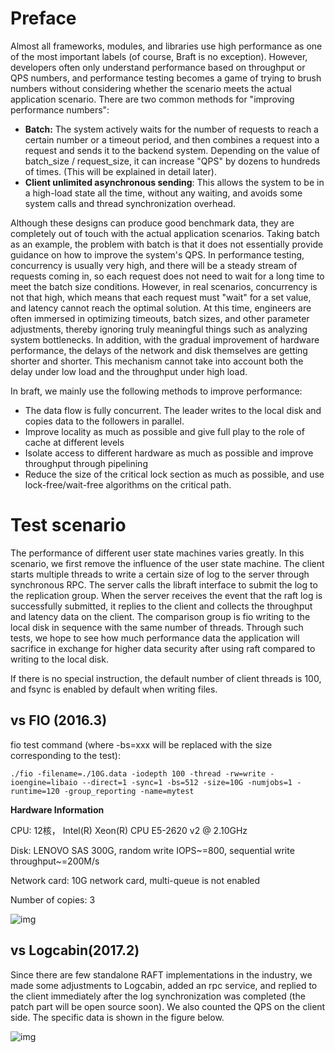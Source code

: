 

# Preface

Almost all frameworks, modules, and libraries use high performance as one of the most important labels (of course, Braft is no exception). However, developers often only understand performance based on throughput or QPS numbers, and performance testing becomes a game of trying to brush numbers without considering whether the scenario meets the actual application scenario. There are two common methods for "improving performance numbers":

* **Batch:** The system actively waits for the number of requests to reach a certain number or a timeout period, and then combines a request into a request and sends it to the backend system. Depending on the value of batch_size / request_size, it can increase "QPS" by dozens to hundreds of times. (This will be explained in detail later).
* **Client unlimited asynchronous sending**: This allows the system to be in a high-load state all the time, without any waiting, and avoids some system calls and thread synchronization overhead.

Although these designs can produce good benchmark data, they are completely out of touch with the actual application scenarios. Taking batch as an example, the problem with batch is that it does not essentially provide guidance on how to improve the system's QPS. In performance testing, concurrency is usually very high, and there will be a steady stream of requests coming in, so each request does not need to wait for a long time to meet the batch size conditions. However, in real scenarios, concurrency is not that high, which means that each request must "wait" for a set value, and latency cannot reach the optimal solution. At this time, engineers are often immersed in optimizing timeouts, batch sizes, and other parameter adjustments, thereby ignoring truly meaningful things such as analyzing system bottlenecks. In addition, with the gradual improvement of hardware performance, the delays of the network and disk themselves are getting shorter and shorter. This mechanism cannot take into account both the delay under low load and the throughput under high load.

In braft, we mainly use the following methods to improve performance:

- The data flow is fully concurrent. The leader writes to the local disk and copies data to the followers in parallel.
- Improve locality as much as possible and give full play to the role of cache at different levels
- Isolate access to different hardware as much as possible and improve throughput through pipelining
- Reduce the size of the critical lock section as much as possible, and use lock-free/wait-free algorithms on the critical path.

# Test scenario

The performance of different user state machines varies greatly. In this scenario, we first remove the influence of the user state machine. The client starts multiple threads to write a certain size of log to the server through synchronous RPC. The server calls the libraft interface to submit the log to the replication group. When the server receives the event that the raft log is successfully submitted, it replies to the client and collects the throughput and latency data on the client. The comparison group is fio writing to the local disk in sequence with the same number of threads. Through such tests, we hope to see how much performance data the application will sacrifice in exchange for higher data security after using raft compared to writing to the local disk.

If there is no special instruction, the default number of client threads is 100, and fsync is enabled by default when writing files.

## vs FIO (2016.3)

fio test command (where -bs=xxx will be replaced with the size corresponding to the test):

```
./fio -filename=./10G.data -iodepth 100 -thread -rw=write -ioengine=libaio --direct=1 -sync=1 -bs=512 -size=10G -numjobs=1 -runtime=120 -group_reporting -name=mytest
```

 

**Hardware Information**

CPU:  12核， Intel(R) Xeon(R) CPU E5-2620 v2 @ 2.10GHz  

Disk: LENOVO SAS 300G, random write IOPS~=800, sequential write throughput~=200M/s

Network card: 10G network card, multi-queue is not enabled

Number of copies: 3

![img](../images/benchmark0.png)

## vs Logcabin(2017.2)

Since there are few standalone RAFT implementations in the industry, we made some adjustments to Logcabin, added an rpc service, and replied to the client immediately after the log synchronization was completed (the patch part will be open source soon). We also counted the QPS on the client side. The specific data is shown in the figure below.

![img](../images/benchmark.png)